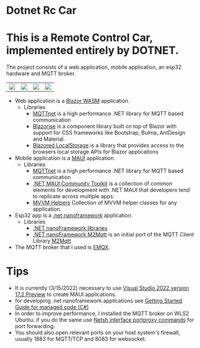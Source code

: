 # Dotnet Rc Car

# This is a Remote Control Car, implemented entirely by DOTNET.
The project consists of a web application, mobile application, an esp32 hardware and MQTT broker.
<table align="center">
   <tbody>
      <tr>
   <td width="25%">
      <img src="https://user-images.githubusercontent.com/1418779/158342063-81faf540-3421-470d-94cd-0a2626988c14.png" >
   </td>
   <td width="25%">
      <img src="https://user-images.githubusercontent.com/1418779/158209597-2e0f12f3-ce57-40e8-9280-aff0aeed20f6.png" >
   </td>
   <td width="25%">
      <img src="https://user-images.githubusercontent.com/1418779/158358346-30a061af-284e-4d9e-ae57-1a10a82c78c2.png">
   </td>
   <td width="25%">
      <img src="https://user-images.githubusercontent.com/1418779/158344238-53fad39f-65f3-47b7-ade2-22d0e1f48765.png">
   </td>
   </tr>
   </tbody>
</table>

*   Web application is a [Blazor WASM](https://dotnet.microsoft.com/en-us/apps/aspnet/web-apps/blazor) application.
    * Libraries
      *   [MQTTnet](https://github.com/dotnet/MQTTnet) is a high performance .NET library for MQTT based communication
      *   [Blazorise](Blazorise) is a component library built on top of Blazor with support for CSS frameworks like Bootstrap, Bulma, AntDesign and Material.
      *   [Blazored LocalStorage](https://github.com/Blazored/LocalStorage) is a library that provides access to the browsers local storage APIs for Blazor applications
*   Mobile application is a [MAUI](https://docs.microsoft.com/en-us/dotnet/maui/what-is-maui) application.
    *   Libraries
        *   [MQTTnet](https://github.com/dotnet/MQTTnet) is a high performance .NET library for MQTT based communication
        *   [.NET MAUI Community Toolkit](https://github.com/CommunityToolkit/Maui) is a collection of common elements for development with .NET MAUI that developers tend to replicate across multiple apps.
        *   [MVVM Helpers](https://github.com/jamesmontemagno/mvvm-helpers) Collection of MVVM helper classes for any application.
*   Esp32 app is a [.net nanoframework](https://www.nanoframework.net/) application.
    *   Libraries
        *   [.NET nanoFramework libraries](https://github.com/nanoframework?type=source)
        *   [.NET nanoFramework M2Mqtt](https://github.com/nanoframework/nanoFramework.m2mqtt) is an initial port of the MQTT Client Library [M2Mqtt](https://github.com/eclipse/paho.mqtt.m2mqtt)
*   The MQTT broker that I used is [EMQX](https://www.emqx.io/).

# Tips
- It is currently (3/15/2022) necessary to use [Visual Studio 2022 version 17.2 Preview](https://docs.microsoft.com/en-us/visualstudio/releases/2022/release-notes-preview) to create MAUI applications.
- for developing .net nanoframework applications see [Getting Started Guide for managed code (C#)](https://docs.nanoframework.net/content/getting-started-guides/getting-started-managed.html)
- In order to improve performance, I installed the MQTT broker on WLS2 Ubuntu. if you do the same use [Netsh interface portproxy commands](https://docs.microsoft.com/en-us/windows-server/networking/technologies/netsh/netsh-interface-portproxy#delete-v4tov4) for port forwarding.
- You should also open relevant ports on your host system's firewall, usually 1883 for MQTT/TCP and 8083 for websocket.
